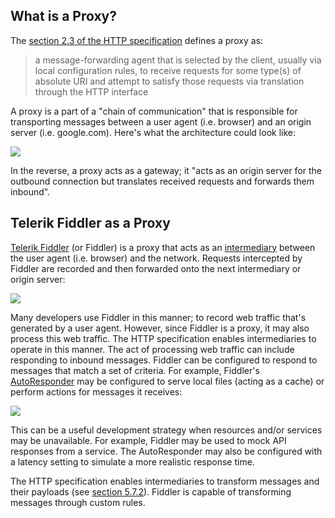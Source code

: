 ## What is a Proxy?

The [section 2.3 of the HTTP specification](https://httpwg.org/specs/rfc7230.html#intermediaries) defines a proxy as:

> a message-forwarding agent that is selected by the client, usually via local configuration rules, to receive requests for some type(s) of absolute URI and attempt to satisfy those requests via translation through the HTTP interface

A proxy is a part of a "chain of communication" that is responsible for transporting messages between a user agent (i.e. browser) and an origin server (i.e. google.com). Here's what the architecture could look like:

![](https://i.imgur.com/ii1HgSSl.png)

In the reverse, a proxy acts as a gateway; it "acts as an origin server for the outbound connection but translates received requests and forwards them inbound".

## Telerik Fiddler as a Proxy

[Telerik Fiddler](https://www.telerik.com/fiddler) (or Fiddler) is a proxy that acts as an [intermediary](https://httpwg.org/http-core/draft-ietf-httpbis-semantics-latest.html#intermediaries) between the user agent (i.e. browser) and the network. Requests intercepted by Fiddler are recorded and then forwarded onto the next intermediary or origin server:

![](https://i.imgur.com/D6JqD1fl.png)

Many developers use Fiddler in this manner; to record web traffic that's generated by a user agent. However, since Fiddler is a proxy, it may also process this web traffic. The HTTP specification enables intermediaries to operate in this manner. The act of processing web traffic can include responding to inbound messages. Fiddler can be configured to respond to messages that match a set of criteria. For example, Fiddler's [AutoResponder](https://docs.telerik.com/fiddler/KnowledgeBase/AutoResponder) may be configured to serve local files (acting as a cache) or perform actions for messages it receives:

![](https://i.imgur.com/O2AkO1jl.png)

This can be a useful development strategy when resources and/or services may be unavailable. For example, Fiddler may be used to mock API responses from a service. The AutoResponder may also be configured with a latency setting to simulate a more realistic response time.

The HTTP specification enables intermediaries to transform messages and their payloads (see [section 5.7.2](https://httpwg.org/specs/rfc7230.html#message.transformations)). Fiddler is capable of transforming messages through custom rules.
